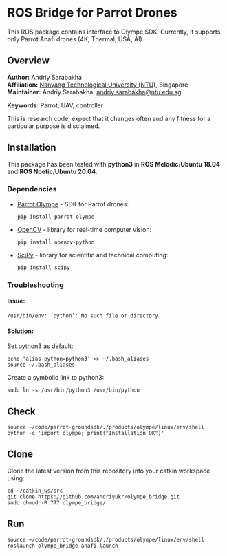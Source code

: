 # ROS Bridge for Parrot Drones
This ROS package contains interface to Olympe SDK. Currently, it supports only Parrot Anafi drones (4K, Thermal, USA, AI).

## Overview

**Author:** Andriy Sarabakha<br />
**Affiliation:** [Nanyang Technological University (NTU)](https://www.ntu.edu.sg), Singapore<br />
**Maintainer:** Andriy Sarabakha, andriy.sarabakha@ntu.edu.sg

**Keywords:** Parrot, UAV, controller

This is research code, expect that it changes often and any fitness for a particular purpose is disclaimed.

## Installation

This package has been tested with **python3** in **ROS Melodic**/**Ubuntu 18.04** and **ROS Noetic**/**Ubuntu 20.04**.

### Dependencies

- [Parrot Olympe](https://developer.parrot.com/docs/olympe/installation.html) - SDK for Parrot drones:
      
      pip install parrot-olympe
      
- [OpenCV](https://pypi.org/project/opencv-python/) - library for real-time computer vision:

      pip install opencv-python
    
- [SciPy](https://scipy.org/install/) - library for scientific and technical computing:

      pip install scipy
    
### Troubleshooting

<!--#### Issue:
    pkg_resources.DistributionNotFound: The 'osrf-pycommon>0.1.1' distribution was not found and is required by catkin-tools
#### Solution:
Install python3-catkin-tools:

    sudo apt install python3-catkin-lint python3-pip
    pip3 install osrf-pycommon

#### Issue:
    File "/home/andriy/code/parrot-groundsdk/.repo/repo/main.py", line 79
      file=sys.stderr)
          ^
    SyntaxError: invalid syntax
#### Solution:
Use Google Repo binary:

    mkdir -p ~/.bin
    PATH="${HOME}/.bin:${PATH}"
    curl https://storage.googleapis.com/git-repo-downloads/repo > ~/.bin/repo
    chmod a+rx ~/.bin/repo-->
    
#### Issue:
    /usr/bin/env: ‘python’: No such file or directory
#### Solution:
Set python3 as default:

    echo 'alias python=python3' >> ~/.bash_aliases
    source ~/.bash_aliases
    
Create a symbolic link to python3:

    sudo ln -s /usr/bin/python3 /usr/bin/python

## Check
    source ~/code/parrot-groundsdk/./products/olympe/linux/env/shell
    python -c 'import olympe; print("Installation OK")'
    
<!--### Troubleshooting

#### Issue:
    ModuleNotFoundError: No module named 'olympe.messages'
#### Solution:
Downgraded aenum:

    pip3 install --upgrade aenum==2.2.5

#### Issue:
    ModuleNotFoundError: No module named 'ulog'
#### Solution:
Downgraded aenum:

    pip install ulog

#### Issue:
    AttributeError: 'module' object has no attribute 'abc'
#### Solution:
Set python3 as default:

    echo 'alias python=python3' >> ~/.bash_aliases
    source ~/.bash_aliases-->
    
## Clone

Clone the latest version from this repository into your catkin workspace using:

	cd ~/catkin_ws/src
	git clone https://github.com/andriyukr/olympe_bridge.git
	sudo chmod -R 777 olympe_bridge/

## Run
    source ~/code/parrot-groundsdk/./products/olympe/linux/env/shell
    roslaunch olympe_bridge anafi.launch

<!--### Troubleshooting

#### Issue:
    ModuleNotFoundError: No module named 'roslaunch'
#### Solution:
Set up ROS environment:

    echo 'source /opt/ros/noetic/setup.bash' >> ~/code/parrot-groundsdk/./products/olympe/linux/env/shell
    echo 'source ~/catkin_ws/devel/setup.bash' >> ~/code/parrot-groundsdk/./products/olympe/linux/env/shell
    source ~/code/parrot-groundsdk/./products/olympe/linux/env/shell

#### Issue:
    ModuleNotFoundError: No module named 'cv2'
#### Solution:
Install OpenCV for python:

    pip install opencv-python
    
#### Issue:
    ModuleNotFoundError: No module named 'scipy'
#### Solution:
Install SciPy for python:

    pip install scipy-->
